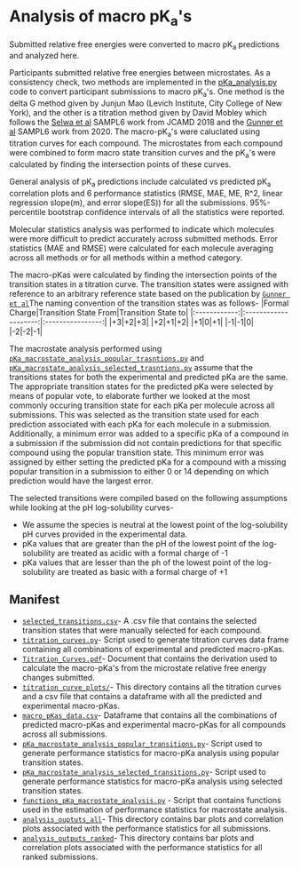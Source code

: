 # Analysis of macro pK<sub>a</sub>'s

Submitted relative free energies were converted to macro pK<sub>a</sub> predictions and analyzed here.

Participants submitted relative free energies between microstates.
As a consistency check, two methods are implemented in the [pKa_analysis.py](pKa_analysis.py) code to convert participant submissions to macro pK<sub>a</sub>'s. One method is the delta G method given by Junjun Mao (Levich Institute, City College of New York), and the other is a titration method given by David Mobley which follows the [Selwa et al](https://link.springer.com/article/10.1007/s10822-018-0138-6) SAMPL6 work from JCAMD 2018 and the [Gunner et al](https://link.springer.com/article/10.1007/s10822-020-00280-7) SAMPL6 work from 2020. The macro-pK<sub>a</sub>'s were caluclated using titration curves for each compound. The microstates from each compound were combined to form macro state transition curves and the pK<sub>a</sub>'s were calculated by finding the intersection points of these curves. 

General analysis of pK<sub>a</sub> predictions include calculated vs predicted pK<sub>a</sub> correlation plots and 6 performance statistics (RMSE, MAE, ME, R^2, linear regression slope(m), and error slope(ES)) for all the submissions.
95%-percentile bootstrap confidence intervals of all the statistics were reported.

Molecular statistics analysis was performed to indicate which molecules were more difficult to predict accurately across submitted methods. Error statistics (MAE and RMSE) were calculated for each molecule averaging across all methods or for all methods within a method category.

The macro-pKas were calculated by finding the intersection points of the transition states in a titration curve. The transition states were assigned with reference to an arbitrary reference state based on the publication by [`Gunner et al`](https://link.springer.com/article/10.1007/s10822-020-00280-7)The naming convention of the transition states was as follows-
|Formal Charge|Transition State From|Transition State to|
|:------------:|:--------------------:|:----------------:|
|+3|+2|+3|
|+2|+1|+2|
|+1|0|+1|
|-1|-1|0|
|-2|-2|-1|


The macrostate analysis performed using [`pKa_macrostate_analysis_popular_trasntions.py`](pKa_macrostate_analysis_popular_transitions.py) and [`pKa_macrostate_analysis_selected_trasntions.py`](pKa_macrostate_analysis_selected_transitions.py) assume that the transitions states for both the experimental and predicted pKa are the same. The appropriate transition states for the predicted pKa were selected by means of popular vote, to elaborate further we looked at the most commonly occuring transition state for each pKa per molecule across all submissions. This was selected as the transition state used for each prediction associated with each pKa for each molecule in a submission. Additionally, a minimum error was added to a specific pKa of a compound in a submission if the submission did not contain predictions for that specific compound using the popular transition state. This minimum error was assigned by either setting the predicted pKa for a compound with a missing popular transition in a submission to either 0 or 14 depending on which prediction would have the largest error.

The selected transitions were compiled based on the following assumptions while looking at the pH log-solubility curves-
* We assume the species is neutral at the lowest point of the log-solubility pH curves provided in the experimental data.
* pKa values that are greater than the pH of the lowest point of the log-solubility are treated as acidic with a formal charge of -1
* pKa values that are lesser than the ph of the lowest point of the log-solubility are treated as basic with a formal charge of +1


## Manifest
- [`selected_transitions.csv`](selected_transitions.csv)- A .csv file that contains the selected transition states that were manually selected for each compound. 
- [`titration_curves.py`](titration_curves.py)- Script used to generate titration curves data frame containing all combinations of experimental and predicted macro-pKas.
- [`Titration_Curves.pdf`](Titration_Curves.pdf)- Document that contains the derivation used to calculate the macro-pKa's from the microstate relative free energy changes submitted.
- [`titration_curve_plots/`](titration_curve_plots/)- This directory contains all the titration curves and a csv file that contains a dataframe with all the predicted and experimental macro-pKas.
- [`macro_pKas_data.csv`](titration_curve_plots/macro_pKas_data.csv)- Dataframe that contains all the combinations of predicted macro-pKas and experimental macro-pKas for all compounds across all submissions.
- [`pKa_macrostate_analysis_popular_transitions.py`](pKa_macrostate_analysis_popular_transitions.py)- Script used to generate performance statistics for macro-pKa analysis using popular transition states.
- [`pKa_macrostate_analysis_selected_transitions.py`](pKa_macrostate_analysis_popular_transitions.py)- Script used to generate performance statistics for macro-pKa analysis using selected transition states.
- [`functions_pKa_macrostate_analysis.py`](functions_pKa_macrostate_analysis.py) - Script that contains functions used in the estimation of performance statistics for macrostate analysis.
- [`analysis_ouptuts_all`](popular_transitions_analysis/analysis_outputs_all/)- This directory contains bar plots and correlation plots associated with the performance statistics for all submissions.
- [`analysis_outputs_ranked`](popular_transitions_analysis/analysis_outputs_ranked/)- This directory contains bar plots and correlation plots associated with the performance statistics for all ranked submissions.